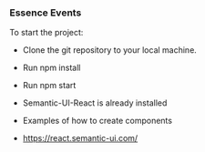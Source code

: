 ### Essence Events

To start the project:

- Clone the git repository to your local machine.
- Run npm install
- Run npm start

- Semantic-UI-React is already installed
- Examples of how to create components
- https://react.semantic-ui.com/